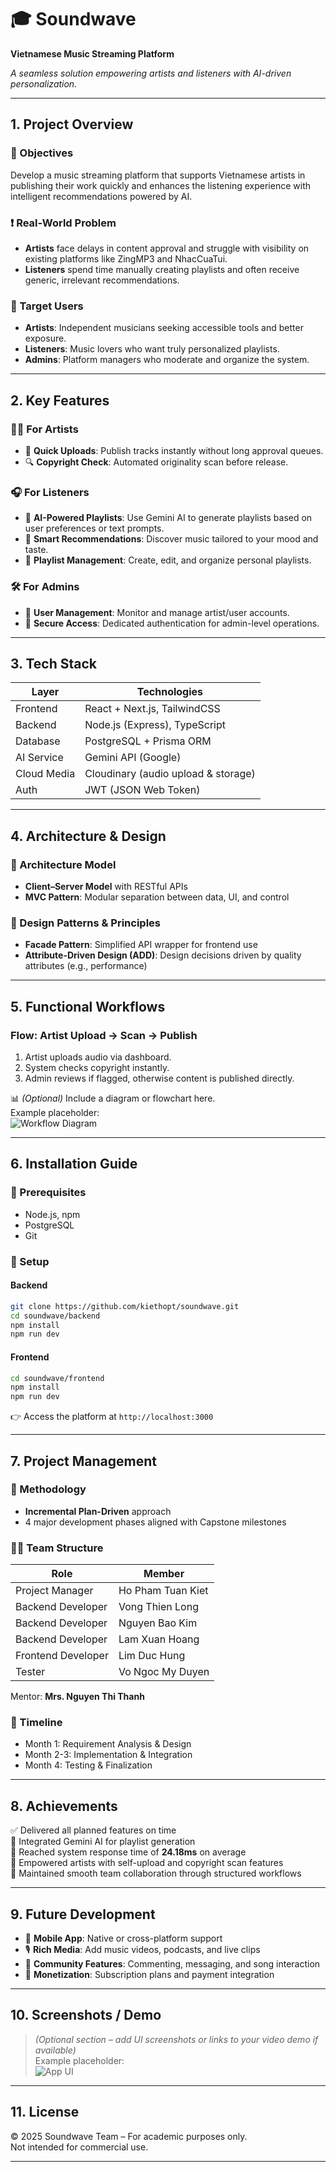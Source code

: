 
# 🎓 Soundwave  
**Vietnamese Music Streaming Platform**  

*A seamless solution empowering artists and listeners with AI-driven personalization.*

---

## 1. Project Overview  

### 🎯 Objectives  
Develop a music streaming platform that supports Vietnamese artists in publishing their work quickly and enhances the listening experience with intelligent recommendations powered by AI.

### ❗ Real-World Problem  
- **Artists** face delays in content approval and struggle with visibility on existing platforms like ZingMP3 and NhacCuaTui.  
- **Listeners** spend time manually creating playlists and often receive generic, irrelevant recommendations.  

### 👥 Target Users  
- **Artists**: Independent musicians seeking accessible tools and better exposure.  
- **Listeners**: Music lovers who want truly personalized playlists.  
- **Admins**: Platform managers who moderate and organize the system.  

---

## 2. Key Features  

### 👨‍🎤 For Artists  
- 🎵 **Quick Uploads**: Publish tracks instantly without long approval queues.  
- 🔍 **Copyright Check**: Automated originality scan before release.  

### 🎧 For Listeners  
- 🤖 **AI-Powered Playlists**: Use Gemini AI to generate playlists based on user preferences or text prompts.  
- 🔁 **Smart Recommendations**: Discover music tailored to your mood and taste.  
- 📂 **Playlist Management**: Create, edit, and organize personal playlists.  

### 🛠️ For Admins  
- 👥 **User Management**: Monitor and manage artist/user accounts.  
- 🔐 **Secure Access**: Dedicated authentication for admin-level operations.  

---

## 3. Tech Stack  

| Layer       | Technologies                        |
|-------------|-------------------------------------|
| Frontend    | React + Next.js, TailwindCSS        |
| Backend     | Node.js (Express), TypeScript       |
| Database    | PostgreSQL + Prisma ORM             |
| AI Service  | Gemini API (Google)                 |
| Cloud Media | Cloudinary (audio upload & storage) |
| Auth        | JWT (JSON Web Token)                |

---

## 4. Architecture & Design  

### 📐 Architecture Model  
- **Client–Server Model** with RESTful APIs  
- **MVC Pattern**: Modular separation between data, UI, and control  

### 🔧 Design Patterns & Principles  
- **Facade Pattern**: Simplified API wrapper for frontend use  
- **Attribute-Driven Design (ADD)**: Design decisions driven by quality attributes (e.g., performance)  

---

## 5. Functional Workflows  

### Flow: Artist Upload → Scan → Publish  
1. Artist uploads audio via dashboard.  
2. System checks copyright instantly.  
3. Admin reviews if flagged, otherwise content is published directly.  

📊 *(Optional)* Include a diagram or flowchart here.  
Example placeholder:  
![Workflow Diagram](https://via.placeholder.com/600x200.png?text=Upload+Flow)

---

## 6. Installation Guide  

### 🧰 Prerequisites  
- Node.js, npm  
- PostgreSQL  
- Git  

### 🔧 Setup  

#### Backend
```bash
git clone https://github.com/kiethopt/soundwave.git
cd soundwave/backend
npm install
npm run dev
```

#### Frontend
```bash
cd soundwave/frontend
npm install
npm run dev
```

👉 Access the platform at `http://localhost:3000`

---

## 7. Project Management  

### 🧱 Methodology  
- **Incremental Plan-Driven** approach  
- 4 major development phases aligned with Capstone milestones  

### 👨‍💻 Team Structure  

| Role               | Member               |
|--------------------|----------------------|
| Project Manager    | Ho Pham Tuan Kiet    |
| Backend Developer  | Vong Thien Long      |
| Backend Developer  | Nguyen Bao Kim       |
| Backend Developer  | Lam Xuan Hoang       |
| Frontend Developer | Lim Duc Hung         |
| Tester             | Vo Ngoc My Duyen     |

Mentor: **Mrs. Nguyen Thi Thanh**

### 📆 Timeline  
- Month 1: Requirement Analysis & Design  
- Month 2-3: Implementation & Integration  
- Month 4: Testing & Finalization  

---

## 8. Achievements  

✅ Delivered all planned features on time  
🤖 Integrated Gemini AI for playlist generation  
🚀 Reached system response time of **24.18ms** on average  
🧠 Empowered artists with self-upload and copyright scan features  
🤝 Maintained smooth team collaboration through structured workflows  

---

## 9. Future Development  

- 📱 **Mobile App**: Native or cross-platform support  
- 🎙️ **Rich Media**: Add music videos, podcasts, and live clips  
- 💬 **Community Features**: Commenting, messaging, and song interaction  
- 💸 **Monetization**: Subscription plans and payment integration  

---

## 10. Screenshots / Demo  

> *(Optional section – add UI screenshots or links to your video demo if available)*  
Example placeholder:  
![App UI](https://via.placeholder.com/600x400.png?text=Soundwave+Dashboard)

---

## 11. License  

© 2025 Soundwave Team – For academic purposes only.  
Not intended for commercial use.

---
